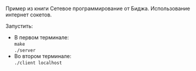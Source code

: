 Пример из книги Сетевое программирование от Биджа. Использование интернет сокетов.  

Запустить:  
* В первом терминале:  
`make`  
`./server`
* Во втором терминале:  
`./client localhost`
